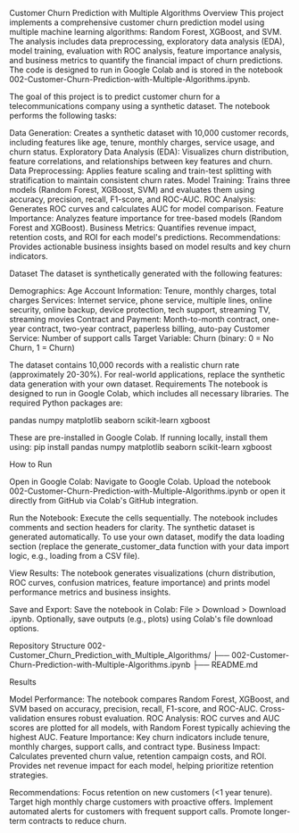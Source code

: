 Customer Churn Prediction with Multiple Algorithms
Overview
This project implements a comprehensive customer churn prediction model using multiple machine learning algorithms: Random Forest, XGBoost, and SVM. The analysis includes data preprocessing, exploratory data analysis (EDA), model training, evaluation with ROC analysis, feature importance analysis, and business metrics to quantify the financial impact of churn predictions. The code is designed to run in Google Colab and is stored in the notebook 002-Customer-Churn-Prediction-with-Multiple-Algorithms.ipynb.

The goal of this project is to predict customer churn for a telecommunications company using a synthetic dataset. The notebook performs the following tasks:

Data Generation: Creates a synthetic dataset with 10,000 customer records, including features like age, tenure, monthly charges, service usage, and churn status.
Exploratory Data Analysis (EDA): Visualizes churn distribution, feature correlations, and relationships between key features and churn.
Data Preprocessing: Applies feature scaling and train-test splitting with stratification to maintain consistent churn rates.
Model Training: Trains three models (Random Forest, XGBoost, SVM) and evaluates them using accuracy, precision, recall, F1-score, and ROC-AUC.
ROC Analysis: Generates ROC curves and calculates AUC for model comparison.
Feature Importance: Analyzes feature importance for tree-based models (Random Forest and XGBoost).
Business Metrics: Quantifies revenue impact, retention costs, and ROI for each model's predictions.
Recommendations: Provides actionable business insights based on model results and key churn indicators.

Dataset
The dataset is synthetically generated with the following features:

Demographics: Age
Account Information: Tenure, monthly charges, total charges
Services: Internet service, phone service, multiple lines, online security, online backup, device protection, tech support, streaming TV, streaming movies
Contract and Payment: Month-to-month contract, one-year contract, two-year contract, paperless billing, auto-pay
Customer Service: Number of support calls
Target Variable: Churn (binary: 0 = No Churn, 1 = Churn)

The dataset contains 10,000 records with a realistic churn rate (approximately 20-30%). For real-world applications, replace the synthetic data generation with your own dataset.
Requirements
The notebook is designed to run in Google Colab, which includes all necessary libraries. The required Python packages are:

pandas
numpy
matplotlib
seaborn
scikit-learn
xgboost

These are pre-installed in Google Colab. If running locally, install them using:
pip install pandas numpy matplotlib seaborn scikit-learn xgboost

How to Run

Open in Google Colab:
Navigate to Google Colab.
Upload the notebook 002-Customer-Churn-Prediction-with-Multiple-Algorithms.ipynb or open it directly from GitHub via Colab's GitHub integration.


Run the Notebook:
Execute the cells sequentially. The notebook includes comments and section headers for clarity.
The synthetic dataset is generated automatically. To use your own dataset, modify the data loading section (replace the generate_customer_data function with your data import logic, e.g., loading from a CSV file).


View Results:
The notebook generates visualizations (churn distribution, ROC curves, confusion matrices, feature importance) and prints model performance metrics and business insights.


Save and Export:
Save the notebook in Colab: File > Download > Download .ipynb.
Optionally, save outputs (e.g., plots) using Colab's file download options.



Repository Structure
002-Customer_Churn_Prediction_with_Multiple_Algorithms/
├── 002-Customer-Churn-Prediction-with-Multiple-Algorithms.ipynb
├── README.md

Results

Model Performance: The notebook compares Random Forest, XGBoost, and SVM based on accuracy, precision, recall, F1-score, and ROC-AUC. Cross-validation ensures robust evaluation.
ROC Analysis: ROC curves and AUC scores are plotted for all models, with Random Forest typically achieving the highest AUC.
Feature Importance: Key churn indicators include tenure, monthly charges, support calls, and contract type.
Business Impact:
Calculates prevented churn value, retention campaign costs, and ROI.
Provides net revenue impact for each model, helping prioritize retention strategies.


Recommendations:
Focus retention on new customers (<1 year tenure).
Target high monthly charge customers with proactive offers.
Implement automated alerts for customers with frequent support calls.
Promote longer-term contracts to reduce churn.
